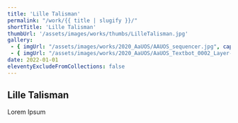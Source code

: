 ```yaml
---
title: 'Lille Talisman'
permalink: "/work/{{ title | slugify }}/"
shortTitle: 'Lille Talisman'
thumbUrl: '/assets/images/works/thumbs/LilleTalisman.jpg'
gallery:
 - { imgUrl: "/assets/images/works/2020_AaUOS/AAUOS_sequencer.jpg", caption: "" }
 - { imgUrl: "/assets/images/works/2020_AaUOS/AaUOS_Textbot_0002_Layer-20.jpg", caption: "" }
date: 2022-01-01
eleventyExcludeFromCollections: false
---
```



<div class="Grid Grid--gutters Grid--full large-Grid--fit">
  <div class="Grid-cell">
    <div class='headerGroup'>
      <h2>Lille Talisman</h2>
      <p>Lorem Ipsum</p>
    </div>
  </div>
</div>